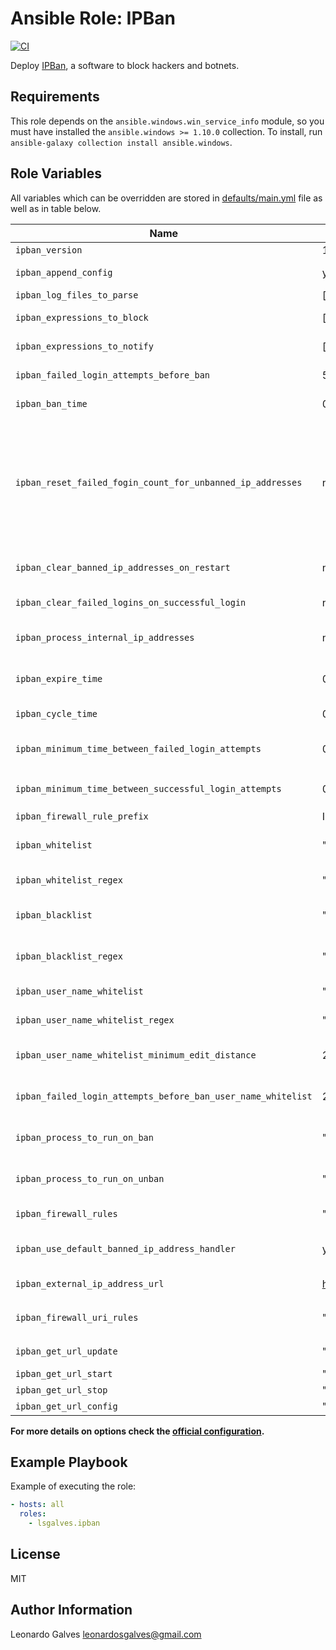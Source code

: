 Ansible Role: IPBan
===================

[![CI](https://github.com/lsgalves/ansible-role-ipban/actions/workflows/ci.yml/badge.svg)](https://github.com/lsgalves/ansible-role-ipban/actions/workflows/ci.yml)

Deploy [IPBan](https://github.com/DigitalRuby/IPBan), a software to block hackers and botnets.

Requirements
------------

This role depends on the `ansible.windows.win_service_info` module, so you must have installed the `ansible.windows >= 1.10.0` collection. To install, run `ansible-galaxy collection install ansible.windows`.

Role Variables
--------------

All variables which can be overridden are stored in [defaults/main.yml](https://github.com/cloudalchemy/ansible-role-ipban/blob/master/defaults/main.yml) file as well as in table below.

| Name | Default Value | Description |
| ---- | ------------- | ----------- |
| `ipban_version` | 1.7.2 | IPBan version |
| `ipban_append_config` | yes | Whether to add or overwrite the default configuration |
| `ipban_log_files_to_parse` | [] | List of log files to check periodically |
| `ipban_expressions_to_block` | [] | Event viewer expression list to check for failed logins on Windows |
| `ipban_expressions_to_notify` | [] | Event viewer expression list to check for successful logins on Windows |
| `ipban_failed_login_attempts_before_ban` | 5 | How many failed logins before banning an ip address |
| `ipban_ban_time` | 01:00:00:00 | Time to ban an ip address in `DD:HH:MM:SS` format to ban forever |
| `ipban_reset_failed_fogin_count_for_unbanned_ip_addresses` | no | Ignored if only a single `ipban_ban_time` is specified. If this value is true, the failed login count will be reset to 0, causing the next failed login to start at 1 and then the ip address will move to the next ban time once the failed login count reaches `ipban_failed_login_attempts_before_ban`. If this value is false, then the failed login count will not be reset, and the next failed login will cause an immediate ban of the ip address into the next ban time in the `ipban_ban_time` list |
| `ipban_clear_banned_ip_addresses_on_restart` | no | Whether to remove all banned ip addresses from the ipban database and firewall upon startup of the service |
| `ipban_clear_failed_logins_on_successful_login` | no | Whether to clear all failed logins for an ip address if there is a successful login from that ip address |
| `ipban_process_internal_ip_addresses` | no | Whether to process internal ip addresses. Set to true if you want to allow internal ip addresses to be detected and/or banned |
| `ipban_expire_time` | 01:00:00:00 | Remove failed logins that have not yet been banned after this time in `DD:HH:MM:SS` format. 00:00:00:00 to never forget a failed login |
| `ipban_cycle_time` | 00:00:00:15 | How often to run processing and housekeeping, in `DD:HH:MM:SS` format |
| `ipban_minimum_time_between_failed_login_attempts` | 00:00:00:01 | The minimum time between failed login attempts for an ip address to increment the ban counter, in `DD:HH:MM:SS` format |
| `ipban_minimum_time_between_successful_login_attempts` | 00:00:00:05 | Same as `ipban_minimum_time_between_failed_login_attempts` but for successful logins |
| `ipban_firewall_rule_prefix` | IPBan_ | The firewall rule prefix |
| `ipban_whitelist` | "" | Comma separated list of ip addresses, urls or DNS names that are never banned. If you use a url, each ip entry in the response should be newline delimited |
| `ipban_whitelist_regex` | "" | Regular expression for whitelisting, allows for pattern matching or range of ip addresses |
| `ipban_blacklist` | "" | Comma separated list of ip addreses, urls or DNS names to always ban and never unban. Same format as `ipban_whitelist` |
| `ipban_blacklist_regex` | "" | Regular expression for blacklisting, allows for pattern matching or banning of range of ip addresses |
| `ipban_user_name_whitelist` | "" | Comma separated list of user names that are allowed |
| `ipban_user_name_whitelist_regex` | "" | Regular expression for whitelisting, allows user names for pattern matching |
| `ipban_user_name_whitelist_minimum_edit_distance` | 2 | If the edit distance of a failed user name is greater than this distance away, the user name is immediately banned |
| `ipban_failed_login_attempts_before_ban_user_name_whitelist` | 20 | If a user name is on the user name whitelist, then the failed login attempts before ban is this value instead of `ipban_failed_login_attempts_before_ban` |
| `ipban_process_to_run_on_ban` | "" | Run an external process when a ban occurs. Separate the process and any arguments with a pipe `|` |
| `ipban_process_to_run_on_unban` | "" | Run an external process when a ban is removed. Separate the process and any arguments with a pipe `|` |
| `ipban_firewall_rules` | "" | Firewall rules to create to allow or block ip addresses, one per line |
| `ipban_use_default_banned_ip_address_handler` | yes | Whether to use the default banned ip address handler for banned ip address sharing. Set to false to turn this off |
| `ipban_external_ip_address_url` | https://checkip.amazonaws.com/ | Specify an external url to get the remote ip address of the machine |
| `ipban_firewall_uri_rules` | "" | External firewall uri rules to block, format is one per line: `[RulePrefix],[Interval in DD:HH:MM:SS],[URI][Newline]` |
| `ipban_get_url_update` | "" |  Url to get when the service cycle runs, empty for none |
| `ipban_get_url_start` | "" |  Url to get when the service starts, empty for none |
| `ipban_get_url_stop` | "" |  Url to get when the service stops, empty for none |
| `ipban_get_url_config` | "" |  Url to get config file from, empty for none |

**For more details on options check the [official configuration](https://github.com/DigitalRuby/IPBan/wiki/Configuration).**

Example Playbook
----------------

Example of executing the role:

```yml
- hosts: all
  roles:
    - lsgalves.ipban
```

License
-------

MIT

Author Information
------------------

Leonardo Galves <leonardosgalves@gmail.com>
